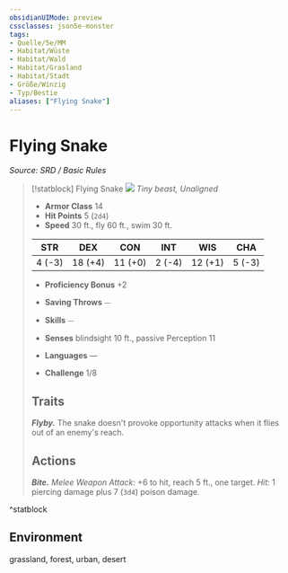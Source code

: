 ```yaml
---
obsidianUIMode: preview
cssclasses: json5e-monster
tags:
- Quelle/5e/MM
- Habitat/Wüste
- Habitat/Wald
- Habitat/Grasland
- Habitat/Stadt
- Größe/Winzig
- Typ/Bestie
aliases: ["Flying Snake"]
---
```

# Flying Snake
*Source: SRD / Basic Rules*  

> [!statblock] Flying Snake
> ![](compendium/bestiary/beast/token/flying-snake.png#token)
> *Tiny beast, Unaligned*
> 
> - **Armor Class** 14 
> - **Hit Points** 5 (`2d4`)
> - **Speed** 30 ft., fly 60 ft., swim 30 ft.
> 
> |STR|DEX|CON|INT|WIS|CHA|
> |:---:|:---:|:---:|:---:|:---:|:---:|
> | 4 (-3)|18 (+4)|11 (+0)| 2 (-4)|12 (+1)| 5 (-3)|
> 
> - **Proficiency Bonus** +2
> - **Saving Throws** ⏤
> - **Skills** ⏤
> - **Senses** blindsight 10 ft., passive Perception 11
> 
> - **Languages** —
> - **Challenge** 1/8
> 
> ## Traits
> 
> ***Flyby.*** The snake doesn't provoke opportunity attacks when it flies out of an enemy's reach.
> 
> ## Actions
> 
> ***Bite.*** *Melee Weapon Attack:* +6 to hit, reach 5 ft., one target. *Hit:* 1 piercing damage plus 7 (`3d4`) poison damage.
^statblock

## Environment

grassland, forest, urban, desert